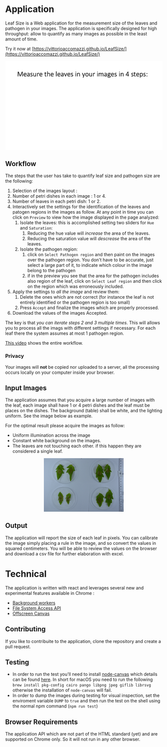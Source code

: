 

# Application
Leaf Size is a Web application for the measurement size of the leaves and pathogen in your images. The application is specifically designed for high throughput: allow to quantify as many images as possible in the least amount of time.

Try it now at [https://vittorioaccomazzi.github.io/LeafSize/](https://vittorioaccomazzi.github.io/LeafSize/)

<p align="center">
    <img src="src/assets/workflow.gif" />
</p>

## Workflow
The steps that the user has take to quantify leaf size and pathogen size are the following:
1.	Selection of the images layout :
   1. Number of petri dishes in each image : 1 or 4.
   2. Number of leaves in each petri dish: 1 or 2.
2. Interactively set the settings for the identification of the leaves and patogen regions in the images as follow. At any point in time you can click on `Preview` to view how the image displayed in the page analyzed:
   1. Isolate the leaves: this is accomplished setting two sliders for `Hue` and `Saturation`:
      1. Reducing the hue value will _increase_ the area of the leaves.
      2. Reducing the saturation value will _descrease_ the area of the leaves.
   2. Isolate the pathogen region:
      1. click on `Select Pathogen region` and then paint on the images over the pathogen region. You don't have to be accurate, just select a large part of it, to indicate which colour in the image belong to the pathogen
      2. if in the preview you see that the area for the pathogen includes also region of the leaf, click on `Select Leaf region` and then click on the region which was erroneously included. 
3. Apply the settings to _all the image_ and review them:
   1. Delete the ones which are not correct (for instance the leaf is not entirely identified or the pathogen region is too small)
   2. Press `Accept` and finalize the images which are properly processed.
4.	Download the values of the images Accepted.

The key is that _you can iterate steps 2 and 3 multiple times_. This will allows you to process all the imags with different settings if necessary. For each leaf there the system assumes at most 1 pathogen region.

[This video](https://www.youtube.com/watch?v=_5F8r_aCtMU) shows the entire workflow.

### Privacy
Your images will **not** be copied nor uploaded to a server, all the processing occurs locally on your computer inside your browser.

## Input Images
The application assumes that you acquire a large number of images with the leaf, each image shall have 1 or 4 petri dishes and the leaf must be places on the dishes.  The background (table) shall be white, and the lighting uniform. See the image below as example.

For the optimal result please acquire the images as follow:
-	Uniform illumination across the image
-	Constant white background on the images.
-	The leaves are not touching each other. if this happen they are considered a single leaf.

<p align="center">
    <img src="src/assets/SampleImage.jpg" width="256" />
</p>

## Output
The application will report the size of each leaf in pixels. You can calibrate the image simply placing a rule in the image, and so convert the values in squared centimeters. You will be able to review the values on the browser and download a csv file for further elaboration with excel.

# Technical
The application is written with react and leverages several new and experimental features available in Chrome :
-	[Background workers](https://www.html5rocks.com/en/tutorials/workers/basics/)
-	[File System Access API](https://web.dev/file-system-access/)
-	[Offscreen Canvas](https://developer.mozilla.org/en-US/docs/Web/API/OffscreenCanvas)

## Contributing
If you like to contribuite to the application, clone the repository and create a pull request.

## Testing
- In order to run the test you'll need to install [node-canvas](https://github.com/Automattic/node-canvas) which details can be found [here](https://github.com/Automattic/node-canvas/wiki/Installation:-Mac-OS-X). In short for macOS you need to run the following `brew install pkg-config cairo pango libpng jpeg giflib librsvg` otherwise the installation of `node-canvas` will fail.
- In order to dump the images during testing for visual inspection, set the enviroment variable `DUMP` to `true` and then run the test on the shell using the normal npm command (`npm run test`)

## Browser Requirements
The application API which are not part of the HTML standard (yet) and are supported on Chrome only. So it will not run in any other browser. 
